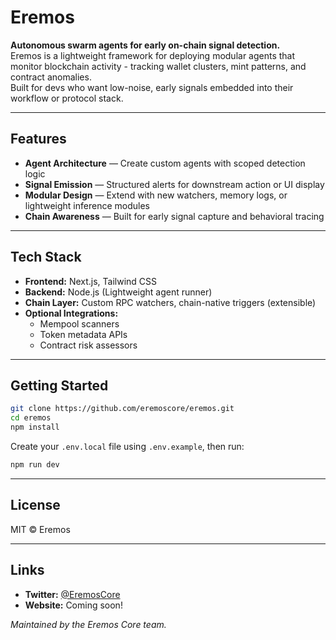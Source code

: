 # Eremos

**Autonomous swarm agents for early on-chain signal detection.**  
Eremos is a lightweight framework for deploying modular agents that monitor blockchain activity - tracking wallet clusters, mint patterns, and contract anomalies.  
Built for devs who want low-noise, early signals embedded into their workflow or protocol stack.

---

## Features

- **Agent Architecture** — Create custom agents with scoped detection logic  
- **Signal Emission** — Structured alerts for downstream action or UI display  
- **Modular Design** — Extend with new watchers, memory logs, or lightweight inference modules  
- **Chain Awareness** — Built for early signal capture and behavioral tracing  

---

## Tech Stack

- **Frontend:** Next.js, Tailwind CSS  
- **Backend:** Node.js (Lightweight agent runner)  
- **Chain Layer:** Custom RPC watchers, chain-native triggers (extensible)  
- **Optional Integrations:**  
  - Mempool scanners  
  - Token metadata APIs  
  - Contract risk assessors  

---

## Getting Started

```bash
git clone https://github.com/eremoscore/eremos.git
cd eremos
npm install
```

Create your `.env.local` file using `.env.example`, then run:

```bash
npm run dev
```

---

## License

MIT © Eremos

---

## Links

- **Twitter:** [@EremosCore](https://x.com/EremosCore)
- **Website:** Coming soon!

_Maintained by the Eremos Core team._
